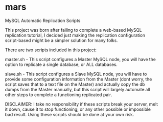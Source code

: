 mars
====

MySQL Automatic Replication Scripts

This project was born after failing to complete a web-based MySQL replication tutorial,
I decided just making the replication configuration script-based might be a simpler
solution for many folks.

There are two scripts included in this project:

master.sh - This script configures a Master MySQL node, you will have the option to
replicate a single database, or ALL databases.

slave.sh - This script configures a Slave MySQL node, you will have to provide some
configuration information from the Master (dont worry, the script saves that to a text
file on the Master) and actually copy the db dumps from the Master manually, but this
script will largely automate all other steps to complete a functioning replicated pair.


DISCLAIMER:
I take no responsibility if these scripts break your server, melt it down, cause it to 
stop functioning, or any other possible or impossible bad result. Using these scripts
should be done at your own risk. 
